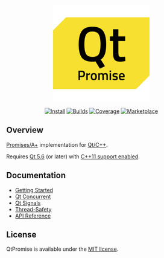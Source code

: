 <p align="center">
    <img width="256" src="docs/.vuepress/public/hero.svg?sanitize=true">
</p>

<p align="center">
    <a href="https://www.qpm.io/packages/com.github.simonbrunel.qtpromise/index.html"><img src="https://img.shields.io/github/release/simonbrunel/qtpromise.svg?style=flat-square&label=qpm&colorB=4CAF50&maxAge=600" alt="Install"></a>
    <a href="https://travis-ci.org/simonbrunel/qtpromise"><img src="https://img.shields.io/travis/simonbrunel/qtpromise/master.svg?style=flat-square&maxAge=600" alt="Builds"></a>
    <a href="https://codecov.io/gh/simonbrunel/qtpromise"><img src="https://img.shields.io/codecov/c/github/simonbrunel/qtpromise.svg?style=flat-square&maxAge=600" alt="Coverage"></a>
    <a href="https://marketplace.qt.io/products/qtpromise"><img src="https://img.shields.io/static/v1?style=flat-square&label=Qt&message=Marketplace&colorB=40cd52&maxAge=600" alt="Marketplace"></a>
</p>

## Overview

[Promises/A+](https://promisesaplus.com/) implementation for [Qt/C++](https://www.qt.io/).

Requires [Qt 5.6](https://www.qt.io/download/) (or later) with [C++11 support enabled](https://wiki.qt.io/How_to_use_C++11_in_your_Qt_Projects).

## Documentation

- [Getting Started](https://qtpromise.netlify.com/qtpromise/getting-started.html)
- [Qt Concurrent](https://qtpromise.netlify.com/qtpromise/qtconcurrent.html)
- [Qt Signals](https://qtpromise.netlify.com/qtpromise/qtsignals.html)
- [Thread-Safety](https://qtpromise.netlify.com/qtpromise/thread-safety.html)
- [API Reference](https://qtpromise.netlify.com/qtpromise/api-reference.html)

## License

QtPromise is available under the [MIT license](LICENSE).
